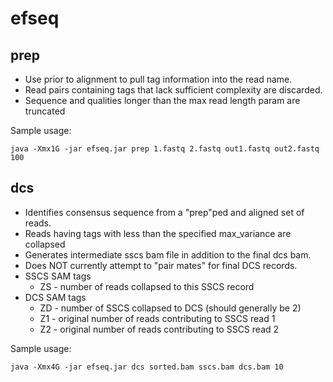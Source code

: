efseq
=====
prep 
----
* Use prior to alignment to pull tag information into the read name.  
* Read pairs containing tags that lack sufficient complexity are discarded.
* Sequence and qualities longer than the max read length param are truncated

Sample usage:

```java -Xmx1G -jar efseq.jar prep 1.fastq 2.fastq out1.fastq out2.fastq 100```


dcs
---
* Identifies consensus sequence from a "prep"ped and aligned set of reads.
* Reads having tags with less than the specified max_variance are collapsed
* Generates intermediate sscs bam file in addition to the final dcs bam.
* Does NOT currently attempt to "pair mates" for final DCS records.
* SSCS SAM tags
	* ZS - number of reads collapsed to this SSCS record
* DCS SAM tags
	* ZD - number of SSCS collapsed to DCS (should generally be 2)
	* Z1 - original number of reads contributing to SSCS read 1
	* Z2 - original number of reads contributing to SSCS read 2

Sample usage:

```java -Xmx4G -jar efseq.jar dcs sorted.bam sscs.bam dcs.bam 10```